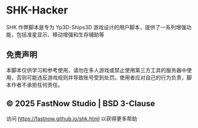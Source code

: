 # SHK-Hacker
SHK 作弊脚本是专为 Yp3D-Ships3D 游戏设计的用户脚本，提供了一系列增强功能，包括准星显示、移动增强和生存辅助等

## 免责声明
本脚本仅供学习和参考使用，请勿在多人游戏或禁止使用第三方工具的服务器中使用，否则可能违反游戏规则并导致账号受到处罚。使用者应对自己的行为负责，脚本作者不承担任何责任。

© 2025 FastNow Studio | BSD 3-Clause
---
访问 https://fastnow.github.io/shk.html 以获得更多帮助
